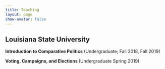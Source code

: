 ```yaml
---
title: Teaching
layout: page
show-avatar: false
---
```


<section class="highlight">
  <h2> Louisiana State University </h2>
  <p> <b>  Introduction to Comparative Politics</b> (Undergraduate; Fall 2018, Fall 2019) </p>
    <p> <b>  Voting, Campaigns, and Elections </b> (Undergraduate Spring 2019) </p>
</section>
